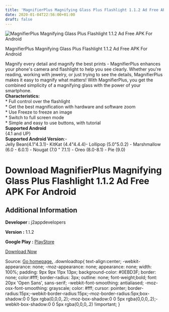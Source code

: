 ```yaml
---
title: 'MagnifierPlus Magnifying Glass Plus Flashlight 1.1.2 Ad Free APK For Android'
date: 2020-01-04T22:56:00+01:00
draft: false
---
```


![MagnifierPlus Magnifying Glass Plus Flashlight 1.1.2 Ad Free APK For Android](https://i1.wp.com/apkhome.net/wp-content/uploads/2020/01/MagnifierPlus-Magnifying-Glass-Plus-Flashlight-1.1.2-Ad-Free.png "MagnifierPlus Magnifying Glass Plus Flashlight 1.1.2 Ad Free APK For Android")

  

MagnifierPlus Magnifying Glass Plus Flashlight 1.1.2 Ad Free APK For Android

Magnify every detail and magnify the best prints - MagnifierPlus enhances your phone's camera and flashlight to help you see clearly. Whether you're reading, working with jewelry, or just trying to see the details, MagnifierPlus makes it easy to magnify what matters! With MagnifierPlus, you get the combined simplicity of a magnifying glass with the power of your smartphone.  
**Characteristics:**  
\* Full control over the flashlight  
\* Get the best magnification with hardware and software zoom  
\* Use Freeze to freeze an image  
\* Switch to full screen mode  
\* Simple and easy to use buttons, with tutorial  
**Supported Android**  
{4.1 and UP}  
**Supported Android Version**:-  
Jelly Bean(4.1"4.3.1)- KitKat (4.4"4.4.4)- Lollipop (5.0"5.0.2) - Marshmallow (6.0 - 6.0.1) - Nougat (7.0 " 7.1.1) - Oreo (8.0-8.1) - Pie (9.0)

Download MagnifierPlus Magnifying Glass Plus Flashlight 1.1.2 Ad Free APK For Android
=====================================================================================

Additional Information
----------------------

**Developer :** j2appdevelopers

**Version :** 1.1.2

**Google Play :** [PlayStore](https://play.google.com/store/apps/details?id=com.j2appdevelopers.magnifierplus&hl=en)

  

[Download Now](https://store4app.co/post/magnifierplus-magnifying-glass-plus-flashlight-1-1-2-ad-free-apk-for-android_1578162516)

  
Source: [Go homepage.](https://store4app.co/post/magnifierplus-magnifying-glass-plus-flashlight-1-1-2-ad-free-apk-for-android_1578162516) .downloadtop{ text-align:center; -webkit-appearance: none; -moz-appearance: none; appearance: none; width: 100%; padding: 9px 9px 11px 13px; background-color: #0EBD3F; border: none; color:#fff; border-radius: 3px; outline: none; font-weight;bold; font: 20px 'Open Sans', sans-serif; -webkit-font-smoothing: antialiased; -moz-osx-font-smoothing: grayscale; color: #fff; cursor: pointer; border-radius:15px;-webkit-border-radius:15px;-moz-border-radius:5px;box-shadow:0 0 5px rgba(0,0,0,.2);-moz-box-shadow:0 0 5px rgba(0,0,0,.2);-webkit-box-shadow:0 0 5px rgba(0,0,0,.2) !important; }